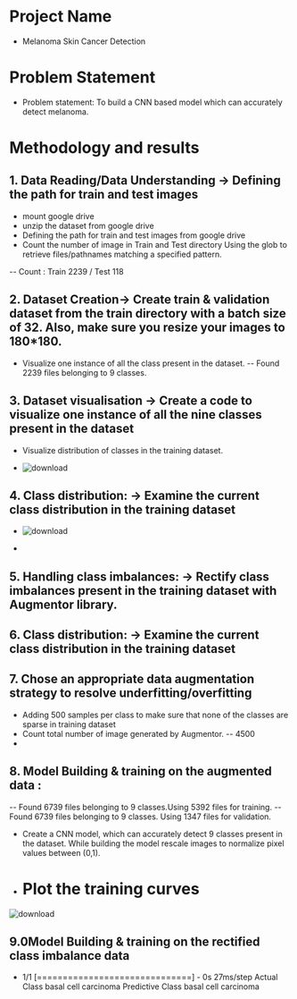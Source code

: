 # Project Name
- Melanoma Skin Cancer Detection


# Problem Statement
- Problem statement: To build a CNN based model which can accurately detect melanoma.


# Methodology and results 

## 1. Data Reading/Data Understanding → Defining the path for train and test images
- mount google drive
- unzip the dataset from google drive
- Defining the path for train and test images from google drive
- Count the number of image in Train and Test directory Using the glob to retrieve files/pathnames matching a specified pattern.

-- Count : Train 2239 / Test 118
	
## 2. Dataset Creation→ Create train & validation dataset from the train directory with a batch size of 32. Also, make sure you resize your images to 180*180.
- Visualize one instance of all the class present in the dataset.
-- Found 2239 files belonging to 9 classes.


## 3. Dataset visualisation → Create a code to visualize one instance of all the nine classes present in the dataset
- Visualize distribution of classes in the training dataset.

- ![download](https://github.com/prashantlotlikar/Assignment-CNN---Melanoma-SkinCancer-Detection/assets/132319149/a64b1d15-0307-4c43-a4cd-f2b90af2da3d)


## 4. Class distribution: → Examine the current class distribution in the training dataset
- ![download](https://github.com/prashantlotlikar/Assignment-CNN---Melanoma-SkinCancer-Detection/assets/132319149/6075e2e8-fa96-405c-bda4-93ecd58761ee)

-
## 5. Handling class imbalances: → Rectify class imbalances present in the training dataset with Augmentor library.

## 6. Class distribution: → Examine the current class distribution in the training dataset

## 7. Chose an appropriate data augmentation strategy to resolve underfitting/overfitting
- Adding 500 samples per class to make sure that none of the classes are sparse in training dataset
- Count total number of image generated by Augmentor.
-- 4500
-
## 8. Model Building & training on the augmented data :
-- Found 6739 files belonging to 9 classes.Using 5392 files for training.
-- Found 6739 files belonging to 9 classes. Using 1347 files for validation.
-  Create a CNN model, which can accurately detect 9 classes present in the dataset. While building the model rescale images to normalize pixel values between (0,1).

- # Plot the training curves
 ![download](https://github.com/prashantlotlikar/Assignment-CNN---Melanoma-SkinCancer-Detection/assets/132319149/49fadeaa-6bc3-4595-adb6-05c9035b72cc)


## 9.0Model Building & training on the rectified class imbalance data
- 1/1 [==============================] - 0s 27ms/step
Actual Class basal cell carcinoma
Predictive Class basal cell carcinoma
